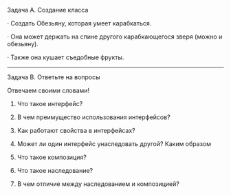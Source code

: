 Задача A. Создание класса

· Создать Обезьяну, которая умеет карабкаться.

· Она может держать на спине другого карабкающегося зверя (можно и обезьяну).

· Также она кушает съедобные фрукты.

------------------------------------

Задача B. Ответьте на вопросы

Отвечаем своими словами!

1. Что такое интерфейс?

2. В чем преимущество использования интерфейсов?

3. Как работают свойства в интерфейсах?

4. Может ли один интерфейс унаследовать другой? Каким образом

5. Что такое композиция?

6. Что такое наследование?

7. В чем отличие между наследованием и композицией?